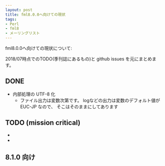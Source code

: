 ```yaml
---
layout: post
title: fml8.0.0へ向けての現状
tags:
- Perl
- fml8
- メーリングリスト
---
```


fml8.0.0へ向けての現状について:


2018/07時点でのTODO(季刊誌にあるもの)と
github issues を元にまとめます。 


## DONE

- 内部処理の UTF-8 化
    - ファイル出力は変数次第です。
    logなどの出力は変数のデフォルト値が EUC-JP なので、
    そこはそのままにしてあります


## TODO (mission critical)

-

-


## 8.1.0 向け
